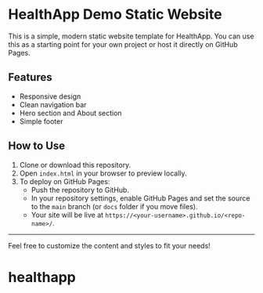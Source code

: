 # HealthApp Demo Static Website

This is a simple, modern static website template for HealthApp. You can use this as a starting point for your own project or host it directly on GitHub Pages.

## Features
- Responsive design
- Clean navigation bar
- Hero section and About section
- Simple footer

## How to Use
1. Clone or download this repository.
2. Open `index.html` in your browser to preview locally.
3. To deploy on GitHub Pages:
	- Push the repository to GitHub.
	- In your repository settings, enable GitHub Pages and set the source to the `main` branch (or `docs` folder if you move files).
	- Your site will be live at `https://<your-username>.github.io/<repo-name>/`.

---

Feel free to customize the content and styles to fit your needs!
# healthapp